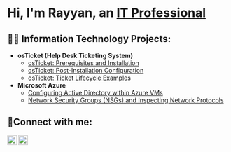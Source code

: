 <h1>Hi, I'm Rayyan, an <a href="https://www.linkedin.com/in/rayyan-dunn-3191212ba/">IT Professional</a></h1>

<h2>👨‍💻 Information Technology Projects:</h2>

- <b>osTicket (Help Desk Ticketing System)</b>
  - [osTicket: Prerequisites and Installation](https://github.com/drayyan23/osticket-prereqs)
  - [osTicket: Post-Installation Configuration](https://github.com/drayyan23/post-install-config)
  - [osTicket: Ticket Lifecycle Examples](https://github.com/drayyan23/ticket-lifecycle)
- <b>Microsoft Azure</b>
  - [Configuring Active Directory within Azure VMs](https://github.com/drayyan23/configure-ad)
  - [Network Security Groups (NSGs) and Inspecting Network Protocols](https://github.com/drayyan23/azure_network_protocols)

<h2>🤳Connect with me:</h2>

[<img align="left" alt="Josh | LinkedIn" width="22px" src="https://cdn.jsdelivr.net/npm/simple-icons@v3/icons/linkedin.svg" />][linkedin]
[<img align="left" alt="Josh | Instagram" width="22px" src="https://cdn.jsdelivr.net/npm/simple-icons@v3/icons/instagram.svg" />][instagram]

[instagram]:(https://www.instagram.com/rayyandunn/)
[linkedin]: https://www.linkedin.com/in/rayyan-dunn-3191212ba/

